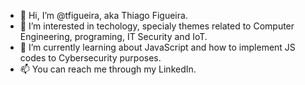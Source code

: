 - 👋 Hi, I’m @tfigueira, aka Thiago Figueira.
- 👀 I’m interested in techology, specialy themes related to Computer Engineering, programing, IT Security and IoT.
- 🌱 I’m currently learning about JavaScript and how to implement JS codes to Cybersecurity purposes.
- 📫 You can reach me through my LinkedIn.
